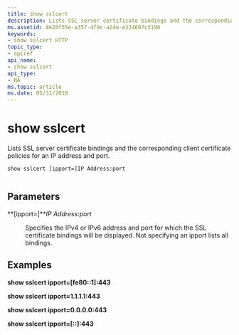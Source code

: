 ```yaml
---
title: show sslcert
description: Lists SSL server certificate bindings and the corresponding client certificate policies for an IP address and port.
ms.assetid: 8e20f55e-a357-4f9c-a24e-e234607c3196
keywords:
- show sslcert HTTP
topic_type:
- apiref
api_name:
- show sslcert
api_type:
- NA
ms.topic: article
ms.date: 05/31/2018
---
```


# show sslcert

Lists SSL server certificate bindings and the corresponding client certificate policies for an IP address and port.

``` syntax
show sslcert [ipport=]IP Address:port
 
```

## Parameters

<dl> <dt>

<span id="_ipport__IP_Address_port"></span><span id="_ipport__ip_address_port"></span><span id="_IPPORT__IP_ADDRESS_PORT"></span>**\[ipport=\]***IP Address:port*
</dt> <dd>

Specifies the IPv4 or IPv6 address and port for which the SSL certificate bindings will be displayed. Not specifying an ipport lists all bindings.

</dd> </dl>

## Examples

**show sslcert ipport=\[fe80::1\]:443**

**show sslcert ipport=1.1.1.1:443**

**show sslcert ipport=0.0.0.0:443**

**show sslcert ipport=\[::\]:443**

 

 




